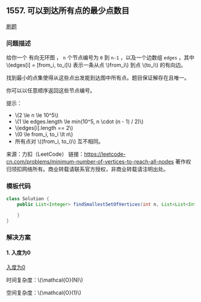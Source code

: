<script src="https://cdn.bootcss.com/mathjax/2.7.7/MathJax.js?config=TeX-AMS-MML_HTMLorMML"></script>

## 1557. 可以到达所有点的最少点数目

[刷题](qu1557/solu/Solution.java)

### 问题描述

给你一个 有向无环图 ， `n` 个节点编号为 `0` 到 `n-1` ，以及一个边数组 `edges` ，其中 \\(edges[i] = [from_i, to_i]\\) 表示一条从点  \\)from_i\\) 到点 \\(to_i\\) 的有向边。

找到最小的点集使得从这些点出发能到达图中所有点。题目保证解存在且唯一。

你可以以任意顺序返回这些节点编号。

提示：

* \\(2 \le n \le 10^5\\)
* \\(1 \le edges.length \le min(10^5, n \cdot (n - 1) / 2)\\)
* \\(edges[i].length == 2\\)
* \\(0 \le from_i, to_i \lt n\\)
* 所有点对 \\((from_i, to_i)\\) 互不相同。

来源：力扣（LeetCode）
链接：https://leetcode-cn.com/problems/minimum-number-of-vertices-to-reach-all-nodes
著作权归领扣网络所有。商业转载请联系官方授权，非商业转载请注明出处。

### 模板代码

``` java
class Solution {
    public List<Integer> findSmallestSetOfVertices(int n, List<List<Integer>> edges) {

    }
}
```

### 解决方案

#### 1. 入度为0

[入度为0](qu1557/solu1/Solution.java)

时间复杂度：\\(\mathcal{O}(N)\\)

空间复杂度：\\(\mathcal{O}(1)\\)
